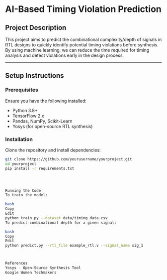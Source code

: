 # AI-Based Timing Violation Prediction  

## Project Description  
This project aims to predict the combinational complexity/depth of signals in RTL designs to quickly identify potential timing violations before synthesis. By using machine learning, we can reduce the time required for timing analysis and detect violations early in the design process.

---

## Setup Instructions  

### Prerequisites  
Ensure you have the following installed:  
- Python 3.8+  
- TensorFlow 2.x  
- Pandas, NumPy, Scikit-Learn  
- Yosys (for open-source RTL synthesis)  

### Installation  
Clone the repository and install dependencies:  
```bash
git clone https://github.com/yourusername/yourproject.git  
cd yourproject  
pip install -r requirements.txt  




Running the Code
To train the model:

bash
Copy
Edit
python train.py --dataset data/timing_data.csv  
To predict combinational depth for a given signal:

bash
Copy
Edit
python predict.py --rtl_file example_rtl.v --signal_name sig_1  



References
Yosys - Open-Source Synthesis Tool
Google Women Techmakers

